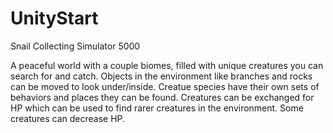 # UnityStart
Snail Collecting Simulator 5000

A peaceful world with a couple biomes, filled with unique creatures you can search for and catch. Objects in the environment like branches and rocks can be moved to look under/inside. Creatue species have their own sets of behaviors and places they can be found. Creatures can be exchanged for HP which can be used to find rarer creatures in the environment. Some creatures can decrease HP.
